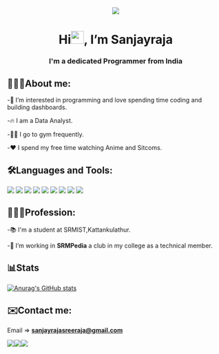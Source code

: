 <h1 align="center"><img src="https://media3.giphy.com/media/qgQUggAC3Pfv687qPC/giphy.gif"></h1>

<h1 align="center"> Hi<img src="https://c.tenor.com/nebZyl8oN7IAAAAi/wave-hello.gif" width='30'>, I’m Sanjayraja</h1>

<h3 align="center"> I'm a dedicated Programmer from India</h3>

## 🙋🏻‍♂️About me:

-👀 I’m interested in programming and love spending time coding and building dashboards.

-🔥 I am a Data Analyst.

-🏋🏻 I go to gym frequently.

-❤️ I spend my free time watching Anime and Sitcoms.

## 🛠Languages and Tools:
<p align="left">
  <img src="https://img.icons8.com/color/48/000000/html-5--v1.png">
  <img src="https://img.icons8.com/color/48/000000/css3.png">
  <img src="https://img.icons8.com/color/48/000000/bootstrap.png">
  <img src="https://img.icons8.com/color/48/000000/javascript--v1.png">
  <img src="https://img.icons8.com/fluency/48/000000/python.png">
  <img src="https://img.icons8.com/fluency/48/000000/mysql-logo.png">
  <img src="https://img.icons8.com/color/48/000000/flutter.png">
  <img src="https://img.icons8.com/color/48/000000/google-firebase-console.png">
  <img src="https://img.icons8.com/color/48/000000/git.png">
</p>

## 🧑🏻‍💼Profession:

-📚 I'm a student at SRMIST,Kattankulathur.

-💞️ I’m working in <b>SRMPedia</b> a club in my college as a technical member.

## 📊Stats

[![Anurag's GitHub stats](https://github-readme-stats.vercel.app/api?username=sanjayrajasreeraja)](https://github.com/anuraghazra/github-readme-stats)

## ✉️Contact me:

Email => **sanjayrajasreeraja@gmail.com**

<a href="https://www.linkedin.com/in/sanjayraja-sreeraja-29413a226/"><img src="https://img.icons8.com/color/48/000000/linkedin.png"></a><a href="https://www.instagram.com/__.sanjayraja.__/"><img src="https://img.icons8.com/fluency/48/000000/instagram-new.png"><a href="https://sanjayrajasreeraja.github.io/PersonalWebsite/#home"><img src="https://img.icons8.com/color/48/domain.png"></a>



